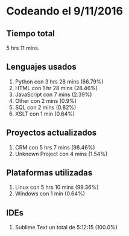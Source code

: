 # Codeando el 9/11/2016

## Tiempo total
5 hrs 11 mins.

## Lenguajes usados
1. Python con 3 hrs 28 mins (66.79%)
1. HTML con 1 hr 28 mins (28.46%)
1. JavaScript con 7 mins (2.39%)
1. Other con 2 mins (0.9%)
1. SQL con 2 mins (0.82%)
1. XSLT con 1 min (0.64%)

## Proyectos actualizados
1. CRM con 5 hrs 7 mins (98.46%)
1. Unknown Project con 4 mins (1.54%)

## Plataformas utilizadas
1. Linux con 5 hrs 10 mins (99.36%)
1. Windows con 1 min (0.64%)

## IDEs
1. Sublime Text un total de 5:12:15 (100.0%)
